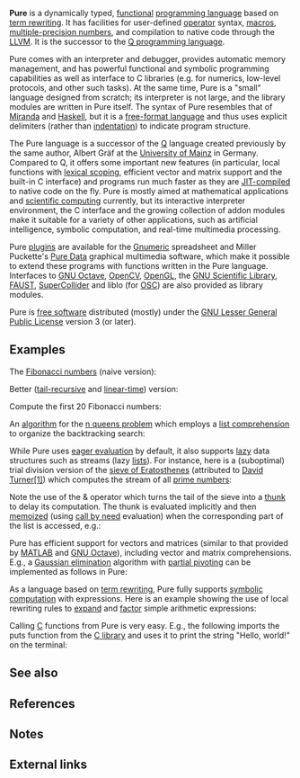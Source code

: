 **Pure** is a dynamically typed, [functional][0] [programming language][1] based on [term rewriting][2]. It has facilities for user-defined [operator][3] syntax, [macros][4], [multiple-precision numbers][5], and compilation to native code through the [LLVM][6]. It is the successor to the [Q programming language][7].

Pure comes with an interpreter and debugger, provides automatic memory management, and has powerful functional and symbolic programming capabilities as well as interface to C libraries (e.g. for numerics, low-level protocols, and other such tasks). At the same time, Pure is a "small" language designed from scratch; its interpreter is not large, and the library modules are written in Pure itself. The syntax of Pure resembles that of [Miranda][8] and [Haskell][9], but it is a [free-format language][10] and thus uses explicit delimiters (rather than [indentation][11]) to indicate program structure.

The Pure language is a successor of the [Q][7] language created previously by the same author, Albert Gräf at the [University of Mainz][12] in Germany. Compared to Q, it offers some important new features (in particular, local functions with [lexical scoping][13], efficient vector and matrix support and the built-in C interface) and programs run much faster as they are [JIT-compiled][14] to native code on the fly. Pure is mostly aimed at mathematical applications and [scientific computing][15] currently, but its interactive interpreter environment, the C interface and the growing collection of addon modules make it suitable for a variety of other applications, such as artificial intelligence, symbolic computation, and real-time multimedia processing.

Pure [plugins][16] are available for the [Gnumeric][17] spreadsheet and Miller Puckette's [Pure Data][18] graphical multimedia software, which make it possible to extend these programs with functions written in the Pure language. Interfaces to [GNU Octave][19], [OpenCV][20], [OpenGL][21], the [GNU Scientific Library][22], [FAUST][23], [SuperCollider][24] and liblo (for [OSC][25]) are also provided as library modules.

Pure is [free software][26] distributed (mostly) under the [GNU Lesser General Public License][27] version 3 (or later).

## Examples

The [Fibonacci numbers][28] (naive version):

Better ([tail-recursive][29] and [linear-time][30]) version:

Compute the first 20 Fibonacci numbers:

An [algorithm][31] for the [n queens problem][32] which employs a [list comprehension][33] to organize the backtracking search:

While Pure uses [eager evaluation][34] by default, it also supports [lazy][35] data structures such as streams (lazy [lists][36]). For instance, here is a (suboptimal) trial division version of the [sieve of Eratosthenes][37] (attributed to [David Turner][38][\[1\]][39]) which computes the stream of all [prime numbers][40]:

Note the use of the & operator which turns the tail of the sieve into a [thunk][41] to delay its computation. The thunk is evaluated implicitly and then [memoized][42] (using [call by need][43] evaluation) when the corresponding part of the list is accessed, e.g.:

Pure has efficient support for vectors and matrices (similar to that provided by [MATLAB][44] and [GNU Octave][19]), including vector and matrix comprehensions. E.g., a [Gaussian elimination][45] algorithm with [partial pivoting][46] can be implemented as follows in Pure:

As a language based on [term rewriting][2], Pure fully supports [symbolic computation][47] with expressions. Here is an example showing the use of local rewriting rules to [expand][48] and [factor][49] simple arithmetic expressions:

Calling [C][50] functions from Pure is very easy. E.g., the following imports the puts function from the [C library][51] and uses it to print the string "Hello, world!" on the terminal:

## See also

## References

## Notes

## External links

[0]: /wiki/Functional_programming "Functional programming"
[1]: /wiki/Programming_language "Programming language"
[2]: /wiki/Term_rewriting "Term rewriting"
[3]: /wiki/Operator_(programming) "Operator (programming)"
[4]: /wiki/Macro_(computer_science) "Macro (computer science)"
[5]: /wiki/Arbitrary-precision_arithmetic "Arbitrary-precision arithmetic"
[6]: /wiki/LLVM "LLVM"
[7]: /wiki/Q_(equational_programming_language) "Q (equational programming language)"
[8]: /wiki/Miranda_programming_language "Miranda programming language"
[9]: /wiki/Haskell_programming_language "Haskell programming language"
[10]: /wiki/Free-format_language "Free-format language"
[11]: /wiki/Off-side_rule "Off-side rule"
[12]: /wiki/University_of_Mainz "University of Mainz"
[13]: /wiki/Lexical_scoping "Lexical scoping"
[14]: /wiki/Just-in-time_compilation "Just-in-time compilation"
[15]: /wiki/Scientific_computing "Scientific computing"
[16]: /wiki/Plugins "Plugins"
[17]: /wiki/Gnumeric "Gnumeric"
[18]: /wiki/Pure_Data "Pure Data"
[19]: /wiki/GNU_Octave "GNU Octave"
[20]: /wiki/OpenCV "OpenCV"
[21]: /wiki/OpenGL "OpenGL"
[22]: /wiki/GNU_Scientific_Library "GNU Scientific Library"
[23]: /wiki/FAUST_(programming_language) "FAUST (programming language)"
[24]: /wiki/SuperCollider "SuperCollider"
[25]: /wiki/Open_Sound_Control "Open Sound Control"
[26]: /wiki/Free_software "Free software"
[27]: /wiki/GNU_Lesser_General_Public_License "GNU Lesser General Public License"
[28]: /wiki/Fibonacci_numbers "Fibonacci numbers"
[29]: /wiki/Tail-recursive "Tail-recursive"
[30]: /wiki/Linear-time "Linear-time"
[31]: /wiki/Algorithm "Algorithm"
[32]: /wiki/Eight_queens_puzzle "Eight queens puzzle"
[33]: /wiki/List_comprehension "List comprehension"
[34]: /wiki/Eager_evaluation "Eager evaluation"
[35]: /wiki/Lazy_evaluation "Lazy evaluation"
[36]: /wiki/List_(computing) "List (computing)"
[37]: /wiki/Sieve_of_Eratosthenes#Trial_division "Sieve of Eratosthenes"
[38]: /wiki/David_Turner_(computer_scientist) "David Turner (computer scientist)"
[39]: #cite_note-1
[40]: /wiki/Prime_numbers "Prime numbers"
[41]: /wiki/Thunk "Thunk"
[42]: /wiki/Memoization "Memoization"
[43]: /wiki/Call_by_need "Call by need"
[44]: /wiki/MATLAB "MATLAB"
[45]: /wiki/Gaussian_elimination "Gaussian elimination"
[46]: /wiki/Partial_pivoting "Partial pivoting"
[47]: /wiki/Symbolic_computation "Symbolic computation"
[48]: /wiki/Polynomial_expansion "Polynomial expansion"
[49]: /wiki/Factorization "Factorization"
[50]: /wiki/C_(programming_language) "C (programming language)"
[51]: /wiki/C_library "C library"